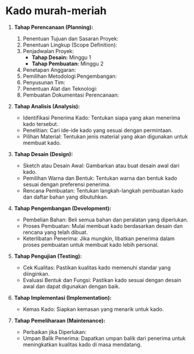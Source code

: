 # Kado murah-meriah
1. **Tahap Perencanaan (Planning):**
    1. Penentuan Tujuan dan Sasaran Proyek:
    2. Penentuan Lingkup (Scope Definition):
    3. Penjadwalan Proyek:
       - **Tahap Desain:** Minggu 1
       - **Tahap Pembuatan:** Minggu 2
    4. Penetapan Anggaran:
    5. Pemilihan Metodologi Pengembangan:
    6. Penyusunan Tim:
    7. Penentuan Alat dan Teknologi:
    8. Pembuatan Dokumentasi Perencanaan:

2. **Tahap Analisis (Analysis):**
   - Identifikasi Penerima Kado: Tentukan siapa yang akan menerima kado tersebut.
   - Penelitian: Cari ide-ide kado yang sesuai dengan permintaan.
   - Pilihan Material: Tentukan jenis material yang akan digunakan untuk membuat kado.

3. **Tahap Desain (Design):**
   - Sketch atau Desain Awal: Gambarkan atau buat desain awal dari kado.
   - Pemilihan Warna dan Bentuk: Tentukan warna dan bentuk kado sesuai dengan preferensi penerima.
   - Rencana Pembuatan: Tentukan langkah-langkah pembuatan kado dan daftar bahan yang dibutuhkan.

4. **Tahap Pengembangan (Development):**
   - Pembelian Bahan: Beli semua bahan dan peralatan yang diperlukan.
   - Proses Pembuatan: Mulai membuat kado berdasarkan desain dan rencana yang telah dibuat.
   - Keterlibatan Penerima: Jika mungkin, libatkan penerima dalam proses pembuatan untuk membuat kado lebih personal.

5. **Tahap Pengujian (Testing):**
   - Cek Kualitas: Pastikan kualitas kado memenuhi standar yang diinginkan.
   - Evaluasi Bentuk dan Fungsi: Pastikan kado sesuai dengan desain awal dan dapat digunakan dengan baik.

6. **Tahap Implementasi (Implementation):**
   - Kemas Kado: Siapkan kemasan yang menarik untuk kado.

7. **Tahap Pemeliharaan (Maintenance):**
   - Perbaikan jika Diperlukan:
   - Umpan Balik Penerima: Dapatkan umpan balik dari penerima untuk meningkatkan kualitas kado di masa mendatang.
